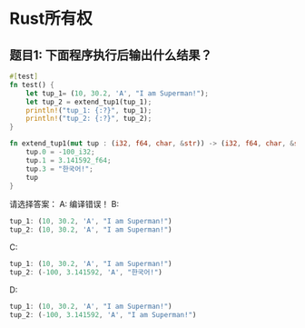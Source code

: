 # Rust所有权

## 题目1: 下面程序执行后输出什么结果？
```rust
#[test]
fn test() {
    let tup_1= (10, 30.2, 'A', "I am Superman!");
    let tup_2 = extend_tup1(tup_1);
    println!("tup_1: {:?}", tup_1);
    println!("tup_2: {:?}", tup_2);
}

fn extend_tup1(mut tup : (i32, f64, char, &str)) -> (i32, f64, char, &str) {
    tup.0 = -100_i32;
    tup.1 = 3.141592_f64;
    tup.3 = "한국어!";
    tup
} 
```
请选择答案：
A: 编译错误！
B:
```rust
tup_1: (10, 30.2, 'A', "I am Superman!")
tup_2: (10, 30.2, 'A', "I am Superman!")
```
C:
```rust
tup_1: (10, 30.2, 'A', "I am Superman!")
tup_2: (-100, 3.141592, 'A', "한국어!")
```
D:
```rust
tup_1: (10, 30.2, 'A', "I am Superman!")
tup_2: (-100, 3.141592, 'A', "I am Superman!")
```